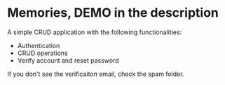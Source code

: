 # Memories, DEMO in the description

A simple CRUD application with the following functionalities:
- Authentication
- CRUD operations
- Verify account and reset password

If you don't see the verificaiton email, check the spam folder.

